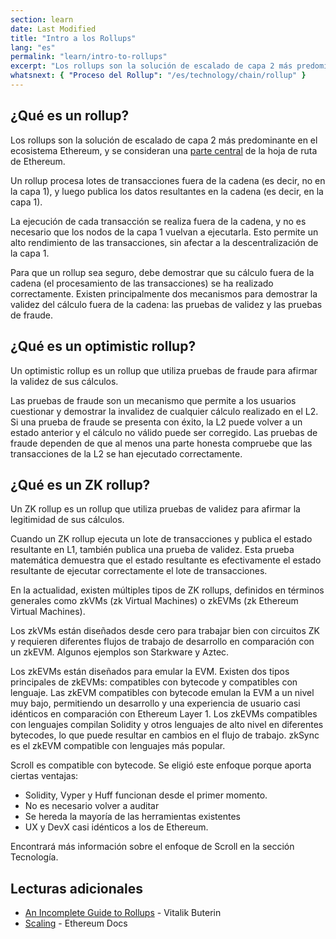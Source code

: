 ```yaml
---
section: learn
date: Last Modified
title: "Intro a los Rollups"
lang: "es"
permalink: "learn/intro-to-rollups"
excerpt: "Los rollups son la solución de escalado de capa 2 más predominante en el ecosistema Ethereum."
whatsnext: { "Proceso del Rollup": "/es/technology/chain/rollup" }
---
```


## ¿Qué es un rollup?

Los rollups son la solución de escalado de capa 2 más predominante en el ecosistema Ethereum, y se consideran una [parte central](https://ethereum-magicians.org/t/a-rollup-centric-ethereum-roadmap/4698) de la hoja de ruta de Ethereum.

Un rollup procesa lotes de transacciones fuera de la cadena (es decir, no en la capa 1), y luego publica los datos resultantes en la cadena (es decir, en la capa 1).

La ejecución de cada transacción se realiza fuera de la cadena, y no es necesario que los nodos de la capa 1 vuelvan a ejecutarla. Esto permite un alto rendimiento de las transacciones, sin afectar a la descentralización de la capa 1.

Para que un rollup sea seguro, debe demostrar que su cálculo fuera de la cadena (el procesamiento de las transacciones) se ha realizado correctamente. Existen principalmente dos mecanismos para demostrar la validez del cálculo fuera de la cadena: las pruebas de validez y las pruebas de fraude.

## ¿Qué es un optimistic rollup?

Un optimistic rollup es un rollup que utiliza pruebas de fraude para afirmar la validez de sus cálculos.

Las pruebas de fraude son un mecanismo que permite a los usuarios cuestionar y demostrar la invalidez de cualquier cálculo realizado en el L2. Si una prueba de fraude se presenta con éxito, la L2 puede volver a un estado anterior y el cálculo no válido puede ser corregido. Las pruebas de fraude dependen de que al menos una parte honesta compruebe que las transacciones de la L2 se han ejecutado correctamente.

## ¿Qué es un ZK rollup?

Un ZK rollup es un rollup que utiliza pruebas de validez para afirmar la legitimidad de sus cálculos.

Cuando un ZK rollup ejecuta un lote de transacciones y publica el estado resultante en L1, también publica una prueba de validez. Esta prueba matemática demuestra que el estado resultante es efectivamente el estado resultante de ejecutar correctamente el lote de transacciones.

En la actualidad, existen múltiples tipos de ZK rollups, definidos en términos generales como zkVMs (zk Virtual Machines) o zkEVMs (zk Ethereum Virtual Machines).

Los zkVMs están diseñados desde cero para trabajar bien con circuitos ZK y requieren diferentes flujos de trabajo de desarrollo en comparación con un zkEVM. Algunos ejemplos son Starkware y Aztec.

Los zkEVMs están diseñados para emular la EVM. Existen dos tipos principales de zkEVMs: compatibles con bytecode y compatibles con lenguaje. Las zkEVM compatibles con bytecode emulan la EVM a un nivel muy bajo, permitiendo un desarrollo y una experiencia de usuario casi idénticos en comparación con Ethereum Layer 1. Los zkEVMs compatibles con lenguajes compilan Solidity y otros lenguajes de alto nivel en diferentes bytecodes, lo que puede resultar en cambios en el flujo de trabajo. zkSync es el zkEVM compatible con lenguajes más popular.

Scroll es compatible con bytecode. Se eligió este enfoque porque aporta ciertas ventajas:

- Solidity, Vyper y Huff funcionan desde el primer momento.
- No es necesario volver a auditar
- Se hereda la mayoría de las herramientas existentes
- UX y DevX casi idénticos a los de Ethereum.

Encontrará más información sobre el enfoque de Scroll en la sección Tecnología.

## Lecturas adicionales

- [An Incomplete Guide to Rollups](https://vitalik.ca/general/2021/01/05/rollup.html) - Vitalik Buterin
- [Scaling](https://ethereum.org/en/developers/docs/scaling/) - Ethereum Docs
